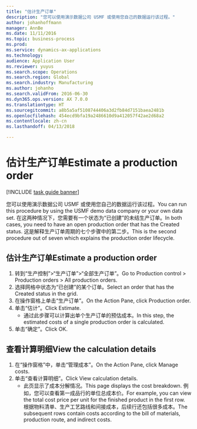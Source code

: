 ```yaml
---
title: "估计生产订单"
description: "您可以使用演示数据公司 USMF 或使用您自己的数据运行该过程。"
author: johanhoffmann
manager: AnnBe
ms.date: 11/11/2016
ms.topic: business-process
ms.prod: 
ms.service: dynamics-ax-applications
ms.technology: 
audience: Application User
ms.reviewer: yuyus
ms.search.scope: Operations
ms.search.region: Global
ms.search.industry: Manufacturing
ms.author: johanho
ms.search.validFrom: 2016-06-30
ms.dyn365.ops.version: AX 7.0.0
ms.translationtype: HT
ms.sourcegitcommit: a8b5a5af5108744406a3d2fb84d7151baea2481b
ms.openlocfilehash: 454ecd9bfa19a2486610d9a412057f42ae2d68a2
ms.contentlocale: zh-cn
ms.lasthandoff: 04/13/2018

---
```

# <a name="estimate-a-production-order"></a><span data-ttu-id="e6461-103">估计生产订单</span><span class="sxs-lookup"><span data-stu-id="e6461-103">Estimate a production order</span></span>

[!INCLUDE [task guide banner](../../includes/task-guide-banner.md)]

<span data-ttu-id="e6461-104">您可以使用演示数据公司 USMF 或使用您自己的数据运行该过程。</span><span class="sxs-lookup"><span data-stu-id="e6461-104">You can run this procedure by using the USMF demo data company or your own data set.</span></span> <span data-ttu-id="e6461-105">在这两种情况下，您需要有一个状态为“已创建”的未结生产订单。</span><span class="sxs-lookup"><span data-stu-id="e6461-105">In both cases, you need to have an open production order that has the Created status.</span></span> <span data-ttu-id="e6461-106">这是解释生产订单周期的七个步骤中的第二步。</span><span class="sxs-lookup"><span data-stu-id="e6461-106">This is the second procedure out of seven which explains the production order lifecycle.</span></span>


## <a name="estimate-a-production-order"></a><span data-ttu-id="e6461-107">估计生产订单</span><span class="sxs-lookup"><span data-stu-id="e6461-107">Estimate a production order</span></span>
1. <span data-ttu-id="e6461-108">转到“生产控制”>“生产订单”>“全部生产订单”。</span><span class="sxs-lookup"><span data-stu-id="e6461-108">Go to Production control > Production orders > All production orders.</span></span>
2. <span data-ttu-id="e6461-109">选择网格中状态为“已创建”的某个订单。</span><span class="sxs-lookup"><span data-stu-id="e6461-109">Select an order that has the Created status in the grid.</span></span>
3. <span data-ttu-id="e6461-110">在操作窗格上单击“生产订单”。</span><span class="sxs-lookup"><span data-stu-id="e6461-110">On the Action Pane, click Production order.</span></span>
4. <span data-ttu-id="e6461-111">单击“估计”。</span><span class="sxs-lookup"><span data-stu-id="e6461-111">Click Estimate.</span></span>
    * <span data-ttu-id="e6461-112">通过此步骤可以计算出单个生产订单的预估成本。</span><span class="sxs-lookup"><span data-stu-id="e6461-112">In this step, the estimated costs of a single production order is calculated.</span></span>   
5. <span data-ttu-id="e6461-113">单击“确定”。</span><span class="sxs-lookup"><span data-stu-id="e6461-113">Click OK.</span></span>

## <a name="view-the-calculation-details"></a><span data-ttu-id="e6461-114">查看计算明细</span><span class="sxs-lookup"><span data-stu-id="e6461-114">View the calculation details</span></span>
1. <span data-ttu-id="e6461-115">在“操作窗格”中，单击“管理成本”。</span><span class="sxs-lookup"><span data-stu-id="e6461-115">On the Action Pane, click Manage costs.</span></span>
2. <span data-ttu-id="e6461-116">单击“查看计算明细”。</span><span class="sxs-lookup"><span data-stu-id="e6461-116">Click View calculation details.</span></span>
    * <span data-ttu-id="e6461-117">此页显示了成本分解情况。</span><span class="sxs-lookup"><span data-stu-id="e6461-117">This page displays the cost breakdown.</span></span> <span data-ttu-id="e6461-118">例如，您可以查看第一成品行的单位总成本价。</span><span class="sxs-lookup"><span data-stu-id="e6461-118">For example, you can view the total cost price per unit for the finished product in the first row.</span></span> <span data-ttu-id="e6461-119">根据物料清单、生产工艺路线和间接成本，后续行还包括很多成本。</span><span class="sxs-lookup"><span data-stu-id="e6461-119">The subsequent rows contain costs according to the bill of materials, production route, and indirect costs.</span></span>  

